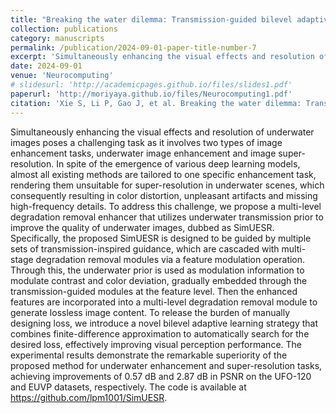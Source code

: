 ```yaml
---
title: "Breaking the water dilemma: Transmission-guided bilevel adaptive learning for underwater imagery"
collection: publications
category: manuscripts
permalink: /publication/2024-09-01-paper-title-number-7
excerpt: 'Simultaneously enhancing the visual effects and resolution of underwater images poses a challenging task as it involves two types of image enhancement tasks, underwater image enhancement and image super-resolution. In spite of the emergence of various deep learning models, almost all existing methods are tailored to one specific enhancement task, rendering them unsuitable for super-resolution in underwater scenes, which consequently resulting in color distortion, unpleasant artifacts and missing high-frequency details. To address this challenge, we propose a multi-level degradation removal enhancer that utilizes underwater transmission prior to improve the quality of underwater images, dubbed as SimUESR. Specifically, the proposed SimUESR is designed to be guided by multiple sets of transmission-inspired guidance, which are cascaded with multi-stage degradation removal modules via a feature modulation operation. Through this, the underwater prior is used as modulation information to modulate contrast and color deviation, gradually embedded through the transmission-guided modules at the feature level. Then the enhanced features are incorporated into a multi-level degradation removal module to generate lossless image content. To release the burden of manually designing loss, we introduce a novel bilevel adaptive learning strategy that combines finite-difference approximation to automatically search for the desired loss, effectively improving visual perception performance. The experimental results demonstrate the remarkable superiority of the proposed method for underwater enhancement and super-resolution tasks, achieving improvements of 0.57 dB and 2.87 dB in PSNR on the UFO-120 and EUVP datasets, respectively. The code is available at https://github.com/lpm1001/SimUESR.'
date: 2024-09-01
venue: 'Neurocomputing'
# slidesurl: 'http://academicpages.github.io/files/slides1.pdf'
paperurl: 'http://moriyaya.github.io/files/Neurocomputing1.pdf'
citation: 'Xie S, Li P, Gao J, et al. Breaking the water dilemma: Transmission-guided bilevel adaptive learning for underwater imagery[J]. Neurocomputing, 2024: 127909.'
---
```


Simultaneously enhancing the visual effects and resolution of underwater images poses a challenging task as it involves two types of image enhancement tasks, underwater image enhancement and image super-resolution. In spite of the emergence of various deep learning models, almost all existing methods are tailored to one specific enhancement task, rendering them unsuitable for super-resolution in underwater scenes, which consequently resulting in color distortion, unpleasant artifacts and missing high-frequency details. To address this challenge, we propose a multi-level degradation removal enhancer that utilizes underwater transmission prior to improve the quality of underwater images, dubbed as SimUESR. Specifically, the proposed SimUESR is designed to be guided by multiple sets of transmission-inspired guidance, which are cascaded with multi-stage degradation removal modules via a feature modulation operation. Through this, the underwater prior is used as modulation information to modulate contrast and color deviation, gradually embedded through the transmission-guided modules at the feature level. Then the enhanced features are incorporated into a multi-level degradation removal module to generate lossless image content. To release the burden of manually designing loss, we introduce a novel bilevel adaptive learning strategy that combines finite-difference approximation to automatically search for the desired loss, effectively improving visual perception performance. The experimental results demonstrate the remarkable superiority of the proposed method for underwater enhancement and super-resolution tasks, achieving improvements of 0.57 dB and 2.87 dB in PSNR on the UFO-120 and EUVP datasets, respectively. The code is available at https://github.com/lpm1001/SimUESR.